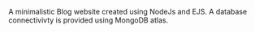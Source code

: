 A minimalistic Blog website created using NodeJs and EJS. A database connectivivty is provided using MongoDB atlas.
